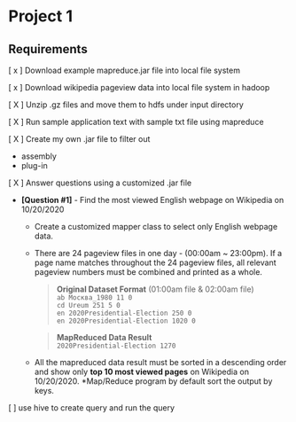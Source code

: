 # Project 1

## Requirements
[ x ] Download example mapreduce.jar file into local file system

[ x ] Download wikipedia pageview data into local file system in hadoop

[ X ] Unzip .gz files and move them to hdfs under input directory

[ X ] Run sample application text with sample txt file using mapreduce

[ X ] Create my own .jar file to filter out
- assembly
- plug-in

[ X ] Answer questions using a customized .jar file
- **[Question #1]** - Find the most viewed English webpage on Wikipedia on 10/20/2020    
   - Create a customized mapper class to select only English webpage data.
   - There are 24 pageview files in one day - (00:00am ~ 23:00pm). If a page name matches throughout the 24 pageview files, all relevant pageview numbers must be combined and printed as a whole. 
        >**Original Dataset Format** (01:00am file & 02:00am file)<br />
        >`ab Москва_1980 11 0`<br />
        >`cd Ureum 251 5 0`<br />
        >`en 2020Presidential-Election 250 0`<br />
        >`en 2020Presidential-Election 1020 0`<br />

        >**MapReduced Data Result**<br />
        >`2020Presidential-Election 1270`<br />
    - All the mapreduced data result must be sorted in a descending order and show only **top 10 most viewed pages** on Wikipedia on 10/20/2020. *Map/Reduce program by default sort the output by keys.


[  ] use hive to create query and run the query
